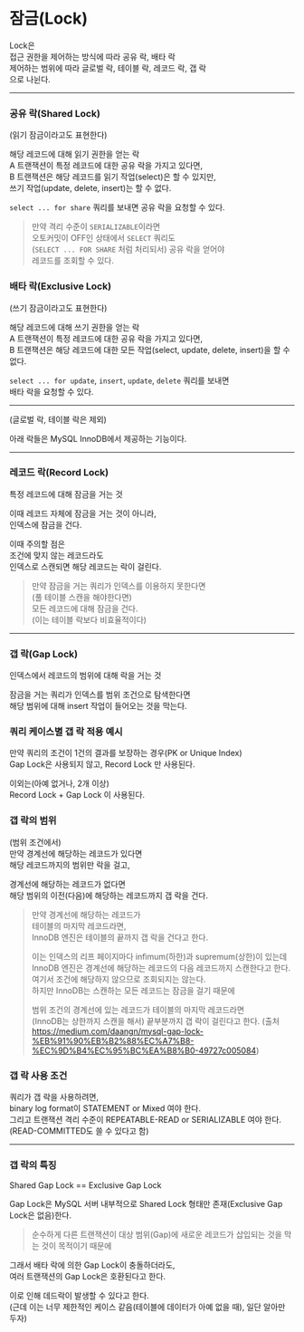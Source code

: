 # 잠금(Lock)

Lock은  
접근 권한을 제어하는 방식에 따라 공유 락, 배타 락  
제어하는 범위에 따라 글로벌 락, 테이블 락, 레코드 락, 갭 락  
으로 나뉜다.

---

### 공유 락(Shared Lock)

(읽기 잠금이라고도 표현한다)

해당 레코드에 대해 읽기 권한을 얻는 락  
A 트랜잭션이 특정 레코드에 대한 공유 락을 가지고 있다면,  
B 트랜잭션은 해당 레코드를 읽기 작업(select)은 할 수 있지만,  
쓰기 작업(update, delete, insert)는 할 수 없다.

```select ... for share``` 쿼리를 보내면 공유 락을 요청할 수 있다.

> 만약 격리 수준이 `SERIALIZABLE`이라면  
> 오토커밋이 OFF인 상태에서 `SELECT` 쿼리도  
> (`SELECT ... FOR SHARE` 처럼 처리되서) 공유 락을 얻어야  
> 레코드를 조회할 수 있다.

### 배타 락(Exclusive Lock)

(쓰기 잠금이라고도 표현한다)

해당 레코드에 대해 쓰기 권한을 얻는 락  
A 트랜잭션이 특정 레코드에 대한 공유 락을 가지고 있다면,  
B 트랜잭션은 해당 레코드에 대한 모든 작업(select, update, delete, insert)을 할 수 없다.

```select ... for update```, `insert`, `update`, `delete` 쿼리를 보내면  
배타 락을 요청할 수 있다.

---

(글로벌 락, 테이블 락은 제외)

아래 락들은 MySQL InnoDB에서 제공하는 기능이다.

---

### 레코드 락(Record Lock)

특정 레코드에 대해 잠금을 거는 것

이때 레코드 자체에 잠금을 거는 것이 아니라,  
인덱스에 잠금을 건다.

이때 주의할 점은  
조건에 맞지 않는 레코드라도  
인덱스로 스캔되면 해당 레코드는 락이 걸린다.  

> 만약 잠금을 거는 쿼리가 인덱스를 이용하지 못한다면  
> (풀 테이블 스캔을 해야한다면)  
> 모든 레코드에 대해 잠금을 건다.  
> (이는 테이블 락보다 비효율적이다)

---

### 갭 락(Gap Lock)

인덱스에서 레코드의 범위에 대해 락을 거는 것

잠금을 거는 쿼리가 인덱스를 범위 조건으로 탐색한다면  
해당 범위에 대해 insert 작업이 들어오는 것을 막는다.

### 쿼리 케이스별 갭 락 적용 예시

만약 쿼리의 조건이 1건의 결과를 보장하는 경우(PK or Unique Index)  
Gap Lock은 사용되지 않고, Record Lock 만 사용된다.

이외는(아예 없거나, 2개 이상)  
Record Lock + Gap Lock 이 사용된다.

### 갭 락의 범위

(범위 조건에서)  
만약 경계선에 해당하는 레코드가 있다면  
해당 레코드까지의 범위만 락을 걸고,

경계선에 해당하는 레코드가 없다면  
해당 범위의 이전(다음)에 해당하는 레코드까지 갭 락을 건다.

> 만약 경계선에 해당하는 레코드가  
> 테이블의 마지막 레코드라면,  
> InnoDB 엔진은 테이블의 끝까지 갭 락을 건다고 한다.  
> 
> 이는 인덱스의 리프 페이지마다 infimum(하한)과 supremum(상한)이 있는데  
> InnoDB 엔진은 경계선에 해당하는 레코드의 다음 레코드까지 스캔한다고 한다.  
> 여기서 조건에 해당하지 않으므로 조회되지는 않는다.  
> 하지만 InnoDB는 스캔하는 모든 레코드는 잠금을 걸기 때문에  
> 
> 범위 조건의 경계선에 있는 레코드가 테이블의 마지막 레코드라면  
> (InnoDB는 상한까지 스캔을 해서) 끝부분까지 갭 락이 걸린다고 한다.
> (출처 https://medium.com/daangn/mysql-gap-lock-%EB%91%90%EB%B2%88%EC%A7%B8-%EC%9D%B4%EC%95%BC%EA%B8%B0-49727c005084)

### 갭 락 사용 조건

쿼리가 갭 락을 사용하려면,  
binary log format이 STATEMENT or Mixed 여야 한다.  
그리고 트랜잭션 격리 수준이 REPEATABLE-READ or SERIALIZABLE 여야 한다.
(READ-COMMITTED도 쓸 수 있다고 함)

---

### 갭 락의 특징

Shared Gap Lock == Exclusive Gap Lock

Gap Lock은 MySQL 서버 내부적으로 Shared Lock 형태만 존재(Exclusive Gap Lock은 없음)한다.

> 순수하게 다른 트랜잭션이 대상 범위(Gap)에 새로운 레코드가 삽입되는 것을 막는 것이 목적이기 때문에

그래서 배타 락에 의한 Gap Lock이 충돌하더라도,  
여러 트랜잭션의 Gap Lock은 호환된다고 한다.

이로 인해 데드락이 발생할 수 있다고 한다.  
(근데 이는 너무 제한적인 케이스 같음(테이블에 데이터가 아예 없을 때), 일단 알아만 두자)